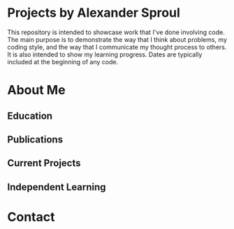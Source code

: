 # Projects by Alexander Sproul
This repository is intended to showcase work that I've done involving code. The main purpose is to demonstrate the way that I think about problems, my coding style, and the way that I communicate my thought process to others. It is also intended to show my learning progress. Dates are typically included at the beginning of any code.

# About Me

## Education
## Publications
## Current Projects
## Independent Learning

# Contact
